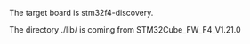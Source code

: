 The target board is stm32f4-discovery.

The directory ./lib/ is coming from STM32Cube_FW_F4_V1.21.0
